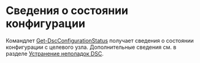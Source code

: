 # Сведения о состоянии конфигурации

Командлет [Get-DscConfigurationStatus](https://technet.microsoft.com/library/mt517868.aspx) получает сведения о состоянии конфигурации с целевого узла. Дополнительные сведения см. в разделе [Устранение неполадок DSC](https://msdn.microsoft.com/powershell/dsc/troubleshooting).

<!--HONumber=Jul16_HO1-->


